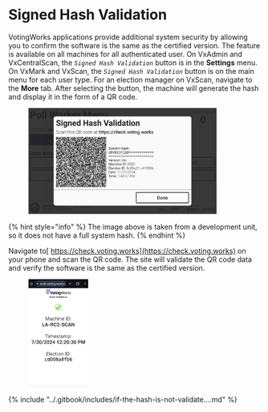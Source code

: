 # Signed Hash Validation

VotingWorks applications provide additional system security by allowing you to confirm the software is the same as the certified version. The feature is available on all machines for all authenticated user. On VxAdmin and VxCentralScan, the _`Signed Hash Validation`_ button is in the **Settings** menu. On VxMark and VxScan, the _`Signed Hash Validation`_ button is on the main menu for each user type. For an election manager on VxScan, navigate to the **More** tab. After selecting the button, the machine will generate the hash and display it in the form of a QR code.

<figure><img src="../.gitbook/assets/signed-hash-validation.png" alt="" width="375"><figcaption></figcaption></figure>

{% hint style="info" %}
The image above is taken from a development unit, so it does not have a full system hash.
{% endhint %}

Navigate to[ https://check.voting.works](https://check.voting.works) on your phone and scan the QR code. The site will validate the QR code data and verify the software is the same as the certified version.

<figure><img src="../.gitbook/assets/Hash Validation check voting works.png" alt="" width="119"><figcaption></figcaption></figure>

{% include "../.gitbook/includes/if-the-hash-is-not-validate....md" %}
